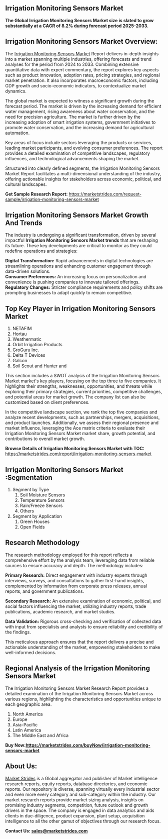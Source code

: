 <h2>Irrigation Monitoring Sensors Market</h2>
<p><strong>The Global Irrigation Monitoring Sensors Market size is slated to grow substantially at a CAGR of 8.2% during forecast period 2025-2033.</strong></p>
<h2>Irrigation Monitoring Sensors Market Overview:</h2>
<p>The <a href="https://marketstrides.com/report/irrigation-monitoring-sensors-market">Irrigation Monitoring Sensors Market</a> Report delivers in-depth insights into a market spanning multiple industries, offering forecasts and trend analyses for the period from 2024 to 2033. Combining extensive quantitative data with expert commentary, the report explores key aspects such as product innovation, adoption rates, pricing strategies, and regional market penetration. It also incorporates macroeconomic factors, including GDP growth and socio-economic indicators, to contextualize market dynamics.</p>
<p>The global market is expected to witness a significant growth during the forecast period. The market is driven by the increasing demand for efficient water management, rising awareness about water conservation, and the need for precision agriculture. The market is further driven by the increasing adoption of smart irrigation systems, government initiatives to promote water conservation, and the increasing demand for agricultural automation.</p>
<p>Key areas of focus include sectors leveraging the products or services, leading market participants, and evolving consumer preferences. The report provides a detailed examination of competitive landscapes, regulatory influences, and technological advancements shaping the market.</p>
<p>Structured into clearly defined segments, the Irrigation Monitoring Sensors Market Report facilitates a multi-dimensional understanding of the industry, offering actionable insights for stakeholders across economic, political, and cultural landscapes.</p>
<p><strong>Get Sample Research Report:</strong> <a href="https://marketstrides.com/request-sample/irrigation-monitoring-sensors-market">https://marketstrides.com/request-sample/irrigation-monitoring-sensors-market</a></p>
<h2>Irrigation Monitoring Sensors Market Growth And Trends</h2>
<p>The industry is undergoing a significant transformation, driven by several impactful <strong>Irrigation Monitoring Sensors Market trends</strong> that are reshaping its future. These key developments are critical to monitor as they could redefine operations and strategies:</p>
<p><strong>Digital Transformation:</strong> Rapid advancements in digital technologies are streamlining operations and enhancing customer engagement through data-driven solutions.<br /><strong>Consumer Preferences:</strong> An increasing focus on personalization and convenience is pushing companies to innovate tailored offerings.<br /><strong>Regulatory Changes:</strong> Stricter compliance requirements and policy shifts are prompting businesses to adapt quickly to remain competitive.</p>
<h2>Top Key Player in Irrigation Monitoring Sensors Market</h2>
<ol>
<li>NETAFIM</li>
<li>Hortau</li>
<li>Weathermatic</li>
<li>Orbit Irrigation Products</li>
<li>GroGuru Inc.</li>
<li>Delta T Devices</li>
<li>Galcon</li>
<li>Soil Scout and Hunter and</li>
</ol>
<p>This section includes a SWOT analysis of the Irrigation Monitoring Sensors Market market's key players, focusing on the top three to five companies. It highlights their strengths, weaknesses, opportunities, and threats while exploring their primary strategies, current priorities, competitive challenges, and potential areas for market growth. The company list can also be customized based on client preferences.</p>
<p>In the competitive landscape section, we rank the top five companies and analyze recent developments, such as partnerships, mergers, acquisitions, and product launches. Additionally, we assess their regional presence and market influence, leveraging the Ace matrix criteria to evaluate their Irrigation Monitoring Sensors Market market share, growth potential, and contributions to overall market growth.</p>
<p><strong>Browse Details of Irrigation Monitoring Sensors Market with TOC:</strong> <a href="https://marketstrides.com/report/irrigation-monitoring-sensors-market">https://marketstrides.com/report/irrigation-monitoring-sensors-market</a></p>
<h2>Irrigation Monitoring Sensors Market :Segmentation</h2>
<ol>
<li>Segment by Type
<ol>
<li>Soil Moisture Sensors</li>
<li>Temperature Sensors</li>
<li>Rain/Freeze Sensors</li>
<li>Others</li>
</ol>
</li>
<li>Segment by Application
<ol>
<li>Green Houses</li>
<li>Open Fields</li>
</ol>
</li>
</ol>
<h2>Research Methodology</h2>
<p>The research methodology employed for this report reflects a comprehensive effort by the analysis team, leveraging data from reliable sources to ensure accuracy and depth. The methodology includes:</p>
<p><strong>Primary Research:</strong> Direct engagement with industry experts through interviews, surveys, and consultations to gather first-hand insights, complemented by information from corporate press releases, annual reports, and government publications.</p>
<p><strong>Secondary Research:</strong> An extensive examination of economic, political, and social factors influencing the market, utilizing industry reports, trade publications, academic research, and market studies.</p>
<p><strong>Data Validation:</strong> Rigorous cross-checking and verification of collected data with input from specialists and analysts to ensure reliability and credibility of the findings.</p>
<p>This meticulous approach ensures that the report delivers a precise and actionable understanding of the market, empowering stakeholders to make well-informed decisions.</p>
<h2>Regional Analysis of the Irrigation Monitoring Sensors Market</h2>
<p>The Irrigation Monitoring Sensors Market Research Report provides a detailed examination of the Irrigation Monitoring Sensors Market across various regions, highlighting the characteristics and opportunities unique to each geographic area.</p>
<ol>
<li>North America</li>
<li>Europe</li>
<li>Asia-Pacific</li>
<li>Latin America</li>
<li>The Middle East and Africa</li>
</ol>
<p><strong>Buy Now:<a href="https://marketstrides.com/buyNow/irrigation-monitoring-sensors-market?price=single_price">https://marketstrides.com/buyNow/irrigation-monitoring-sensors-market</a></strong></p>
<h2>About Us:</h2>
<p><a href="https://marketstrides.com/">Market Strides</a> is a Global aggregator and publisher of Market intelligence research reports, equity reports, database directories, and economic reports. Our repository is diverse, spanning virtually every industrial sector and even more every category and sub-category within the industry. Our market research reports provide market sizing analysis, insights on promising industry segments, competition, future outlook and growth drivers in the space. The company is engaged in data analytics and aids clients in due-diligence, product expansion, plant setup, acquisition intelligence to all the other gamut of objectives through our research focus.</p>
<p><strong>Contact Us: <a href="mailto:sales@marketstrides.com">sales@marketstrides.com</a></strong></p>
